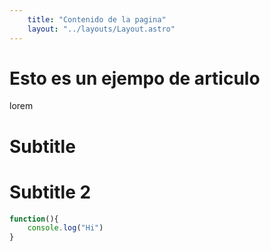 ```yaml
---
    title: "Contenido de la pagina"
    layout: "../layouts/Layout.astro"
---
```


# Esto es un ejempo de articulo

lorem

# Subtitle


# Subtitle 2

```javascript
function(){
    console.log("Hi")
}
```